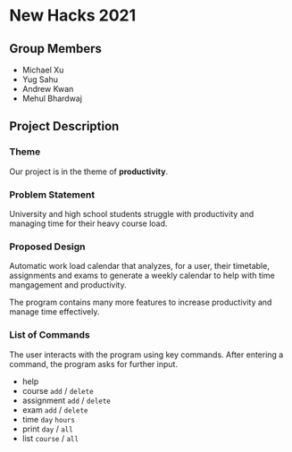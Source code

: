 # New Hacks 2021
## Group Members 
* Michael Xu
* Yug Sahu
* Andrew Kwan
* Mehul Bhardwaj

## Project Description
### Theme
Our project is in the theme of **productivity**. 

### Problem Statement
University and high school students struggle with productivity and managing time for their heavy course load. 

### Proposed Design
Automatic work load calendar that analyzes, for a user, their timetable, assignments and exams to generate a weekly calendar to help with time mangagement and productivity.

The program contains many more features to increase productivity and manage time effectively.

### List of Commands 
The user interacts with the program using key commands. After entering a command, the program asks for further input. 

* help
* course `add` / `delete`
* assignment `add` / `delete`
* exam `add` / `delete`
* time `day` `hours` 
* print `day` / `all`
* list `course` / `all`

